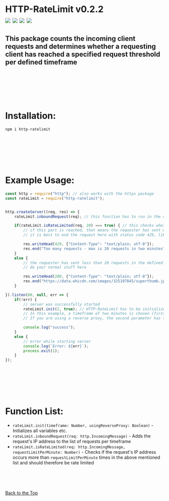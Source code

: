 # HTTP-RateLimit v0.2.2 <br> [![](https://img.shields.io/github/license/Sv443/HTTP-RateLimit.svg?style=flat-square)](https://github.com/Sv443/HTTP-RateLimit/blob/master/LICENSE) [![](https://img.shields.io/badge/JSDoc-v3.5.5-green.svg?style=flat-square)](http://usejsdoc.org/) [![](https://img.shields.io/github/issues/Sv443/HTTP-RateLimit.svg?style=flat-square)](https://github.com/Sv443/HTTP-RateLimit/issues) [![](https://img.shields.io/github/stars/Sv443/HTTP-RateLimit.svg?style=flat-square)](https://github.com/Sv443/HTTP-RateLimit/stargazers)
## This package counts the incoming client requests and determines whether a requesting client has reached a specified request threshold per defined timeframe


<br><br><br><br><br>

# Installation:
```
npm i http-ratelimit
```

<br><br><br><br><br>

# Example Usage:
```js
const http = require("http"); // also works with the https package
const rateLimit = require("http-ratelimit");


http.createServer((req, res) => {
    rateLimit.inboundRequest(req); // this function has to run in the createServer callback, optimally at the very top of it like shown here

    if(rateLimit.isRateLimited(req, 20) === true) { // this checks whether the request is from an IP that has already sent x amount of requests in the defined timeframe (two minutes in this example). x is specified with the second attribute.
        // if this part is reached, that means the requester has sent more than 20 requests in two minutes
        // it is best to end the request here with status code 429, like the following lines suggest:

        res.writeHead(429, {"Content-Type": "text/plain; utf-8"});
        res.end("Too many requests - max is 20 requests in two minutes");
    }
    else {
        // the requester has sent less than 20 requests in the defined timeframe (two minutes in this example)
        // do your normal stuff here

        res.writeHead(200, {"Content-Type": "text/plain; utf-8"});
        res.end("https://data.whicdn.com/images/325197845/superthumb.jpg");
    }

}).listen(80, null, err => {
    if(!err) {
        // server was successfully started
        rateLimit.init(2, true); // HTTP-RateLimit has to be initialized before running any other function. It's best to put it right in here.
        // In this example, a timeframe of two minutes is chosen (first parameter) - (defaults to 1 if left undefined)
        // If you are using a reverse proxy, the second parameter has to be set to true - (defaults to false if left undefined)

        console.log("success");
    }
    else {
        // error while starting server
        console.log(`Error: ${err}`);
        process.exit(1);
    }
});
```

<br><br><br><br><br>

# Function List:
- `rateLimit.init(timeframe: Number, usingReverseProxy: Boolean)` - Initializes all variables etc.
- `rateLimit.inboundRequest(req: http.IncomingMessage)` - Adds the request's IP address to the list of requests per timeframe
- `rateLimit.isRateLimited(req: http.IncomingMessage, requestLimitPerMinute: Number)` - Checks if the request's IP address occurs more than `requestLimitPerMinute` times in the above mentioned list and should therefore be rate limited

<br><br><br>

[Back to the Top](#http-ratelimit-v022-----)